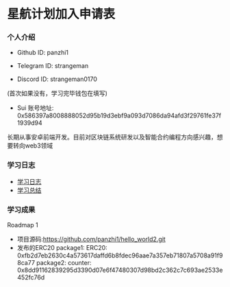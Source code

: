 # 星航计划加入申请表

### 个人介绍

* Github ID: panzhi1

* Telegram ID: strangeman

* Discord ID: strangeman0170

(首次如果没有，学习完毕钱包在填写)
* Sui 账号地址: 0x586397a8008888052d95b19d3ebf9a093d7086da94afd3f29761fe37f1939d94

长期从事安卓前端开发。目前对区块链系统研发以及智能合约编程方向感兴趣，想要转向web3领域

### 学习日志

- [学习日志](journal.md)
- [学习总结](summary.md)

### 学习成果

Roadmap  1  
- 项目源码:https://github.com/panzhi1/hello_world2.git
- 发布的ERC20
package1: ERC20:     0xfb2d7eb2630c4a573617daffd6b8fdec96aae7a357eb71807a5708a91f98ca77
package2: counter:  0x8dd91162839295d3390d07e6f47480307d98bd2c362c7c693ae2533e452fc76d



